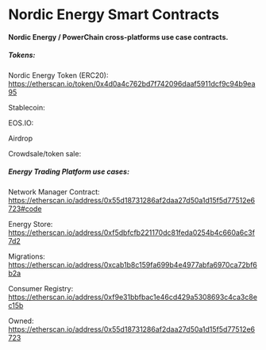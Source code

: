 
# Nordic Energy Smart Contracts

#### Nordic Energy / PowerChain cross-platforms use case contracts.

##### Tokens:

Nordic Energy Token (ERC20): https://etherscan.io/token/0x4d0a4c762bd7f742096daaf5911dcf9c94b9ea95

Stablecoin: 

EOS.IO: 

Airdrop

Crowdsale/token sale:


##### Energy Trading Platform use cases:

Network Manager Contract: https://etherscan.io/address/0x55d18731286af2daa27d50a1d15f5d77512e6723#code

Energy Store: https://etherscan.io/address/0xf5dbfcfb221170dc81feda0254b4c660a6c3f7d2

Migrations: https://etherscan.io/address/0xcab1b8c159fa699b4e4977abfa6970ca72bf6b2a

Consumer Registry: https://etherscan.io/address/0xf9e31bbfbac1e46cd429a5308693c4ca3c8ec15b

Owned: https://etherscan.io/address/0x55d18731286af2daa27d50a1d15f5d77512e6723
